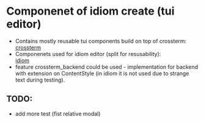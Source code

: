 # Componenet of idiom create (tui editor)

* Contains mostly reusable tui components build on top of crossterm:  
[crossterm](https://github.com/crossterm-rs/crossterm)
* Componenets used for idiom editor (split for resusability):  
[idiom](https://github.com/Dah-phd/idiom)
* feature crossterm_backend could be used - implementation for backend with extension on ContentStyle (in idiom it is not used due to strange text during testing).

## TODO:
- add more test (fist relative modal)
